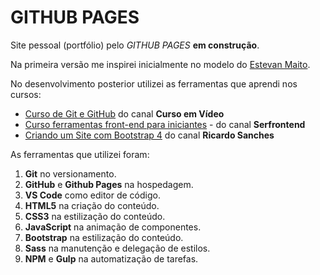 # GITHUB PAGES

Site pessoal (portfólio) pelo *GITHUB PAGES* **em construção**.

Na primeira versão me inspirei inicialmente no modelo do [Estevan Maito](https://www.youtube.com/watch?v=014fy8sGPto&list=PLB7wuPF7rlckDdLVxueGuQIpI_3Nl2pCt).

No desenvolvimento posterior utilizei as ferramentas que aprendi nos cursos:

- [Curso de Git e GitHub](https://youtube.com/playlist?list=PLHz_AreHm4dm7ZULPAmadvNhH6vk9oNZA) do canal **Curso em Vídeo**
- [Curso ferramentas front-end para iniciantes](https://youtube.com/playlist?list=PL1dUY2RYa2RiML41Zq2WhYPPr15oC6Gy6) - do canal **Serfrontend**
- [Criando um Site com Bootstrap 4](https://youtube.com/playlist?list=PLBbHLUbqqCrTwIrdix6kl84m4OPE0JexR) do canal **Ricardo Sanches**

As ferramentas que utilizei foram:

1. **Git** no versionamento.
1. **GitHub** e **Github Pages** na hospedagem.
1. **VS Code** como editor de código.
1. **HTML5** na criação do conteúdo.
1. **CSS3** na estilização do conteúdo.
1. **JavaScript** na animação de componentes.
1. **Bootstrap** na estilização do conteúdo.
1. **Sass** na manutenção e delegação de estilos.
1. **NPM** e **Gulp** na automatização de tarefas.
